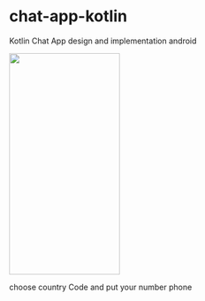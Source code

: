 # chat-app-kotlin
Kotlin Chat App design and implementation android


<img src="https://user-images.githubusercontent.com/55391701/107904965-05328680-6f56-11eb-827b-840d970c1f93.png" width="200" height="400" />


choose country Code and put your number phone 
